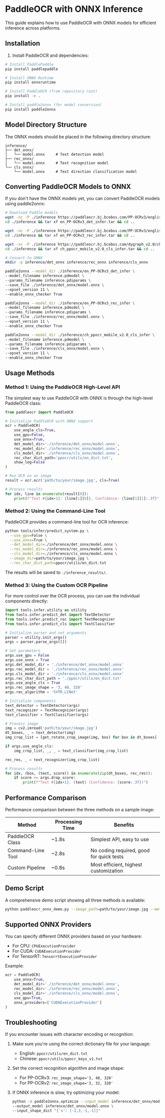 # PaddleOCR with ONNX Inference

This guide explains how to use PaddleOCR with ONNX models for efficient inference across platforms.

## Installation

1. Install PaddleOCR and dependencies:

```bash
# Install PaddlePaddle
pip install paddlepaddle

# Install ONNX Runtime
pip install onnxruntime

# Install PaddleOCR (from repository root)
pip install -e .

# Install paddle2onnx (for model conversion)
pip install paddle2onnx
```

## Model Directory Structure

The ONNX models should be placed in the following directory structure:

```
inference/
├── det_onnx/
│   └── model.onnx     # Text detection model
├── rec_onnx/
│   └── model.onnx     # Text recognition model
└── cls_onnx/
    └── model.onnx     # Text direction classification model
```

## Converting PaddleOCR Models to ONNX

If you don't have the ONNX models yet, you can convert PaddleOCR models using paddle2onnx:

```bash
# Download Paddle models
wget -nc -P ./inference https://paddleocr.bj.bcebos.com/PP-OCRv3/english/en_PP-OCRv3_det_infer.tar
cd ./inference && tar xf en_PP-OCRv3_det_infer.tar && cd ..

wget -nc -P ./inference https://paddleocr.bj.bcebos.com/PP-OCRv3/english/en_PP-OCRv3_rec_infer.tar
cd ./inference && tar xf en_PP-OCRv3_rec_infer.tar && cd ..

wget -nc -P ./inference https://paddleocr.bj.bcebos.com/dygraph_v2.0/ch/ch_ppocr_mobile_v2.0_cls_infer.tar
cd ./inference && tar xf ch_ppocr_mobile_v2.0_cls_infer.tar && cd ..

# Convert to ONNX
mkdir -p inference/det_onnx inference/rec_onnx inference/cls_onnx

paddle2onnx --model_dir ./inference/en_PP-OCRv3_det_infer \
--model_filename inference.pdmodel \
--params_filename inference.pdiparams \
--save_file ./inference/det_onnx/model.onnx \
--opset_version 11 \
--enable_onnx_checker True

paddle2onnx --model_dir ./inference/en_PP-OCRv3_rec_infer \
--model_filename inference.pdmodel \
--params_filename inference.pdiparams \
--save_file ./inference/rec_onnx/model.onnx \
--opset_version 11 \
--enable_onnx_checker True

paddle2onnx --model_dir ./inference/ch_ppocr_mobile_v2.0_cls_infer \
--model_filename inference.pdmodel \
--params_filename inference.pdiparams \
--save_file ./inference/cls_onnx/model.onnx \
--opset_version 11 \
--enable_onnx_checker True
```

## Usage Methods

### Method 1: Using the PaddleOCR High-Level API

The simplest way to use PaddleOCR with ONNX is through the high-level PaddleOCR class:

```python
from paddleocr import PaddleOCR

# Initialize PaddleOCR with ONNX support
ocr = PaddleOCR(
    use_angle_cls=True,
    use_gpu=False,
    use_onnx=True,
    det_model_dir='./inference/det_onnx/model.onnx',
    rec_model_dir='./inference/rec_onnx/model.onnx',
    cls_model_dir='./inference/cls_onnx/model.onnx',
    rec_char_dict_path='ppocr/utils/en_dict.txt',
    show_log=False
)

# Run OCR on an image
result = ocr.ocr('path/to/your/image.jpg', cls=True)

# Process results
for idx, line in enumerate(result[0]):
    print(f"Text #{idx+1}: {line[1][0]}, Confidence: {line[1][1]:.3f}")
```

### Method 2: Using the Command-Line Tool

PaddleOCR provides a command-line tool for OCR inference:

```bash
python tools/infer/predict_system.py \
  --use_gpu=False \
  --use_onnx=True \
  --det_model_dir=./inference/det_onnx/model.onnx \
  --rec_model_dir=./inference/rec_onnx/model.onnx \
  --cls_model_dir=./inference/cls_onnx/model.onnx \
  --image_dir=path/to/your/image.jpg \
  --rec_char_dict_path=ppocr/utils/en_dict.txt
```

The results will be saved to `./inference_results/`.

### Method 3: Using the Custom OCR Pipeline

For more control over the OCR process, you can use the individual components directly:

```python
import tools.infer.utility as utility
from tools.infer.predict_det import TextDetector
from tools.infer.predict_rec import TextRecognizer
from tools.infer.predict_cls import TextClassifier

# Initialize parser and set arguments
parser = utility.init_args()
args = parser.parse_args([])

# Set parameters
args.use_gpu = False
args.use_onnx = True
args.det_model_dir = './inference/det_onnx/model.onnx'
args.rec_model_dir = './inference/rec_onnx/model.onnx'
args.cls_model_dir = './inference/cls_onnx/model.onnx'
args.rec_char_dict_path = './ppocr/utils/en_dict.txt'
args.use_angle_cls = True
args.rec_image_shape = '3, 48, 320'
args.rec_algorithm = 'SVTR_LCNet'

# Initialize components
text_detector = TextDetector(args)
text_recognizer = TextRecognizer(args)
text_classifier = TextClassifier(args)

# Process image
img = cv2.imread('path/to/your/image.jpg')
dt_boxes, _ = text_detector(img)
img_crop_list = [get_rotate_crop_image(img, box) for box in dt_boxes]

if args.use_angle_cls:
    img_crop_list, _, _ = text_classifier(img_crop_list)

rec_res, _ = text_recognizer(img_crop_list)

# Process results
for idx, (box, (text, score)) in enumerate(zip(dt_boxes, rec_res)):
    if score >= args.drop_score:
        print(f"Text #{idx+1}: {text} (Confidence: {score:.3f})")
```

## Performance Comparison

Performance comparison between the three methods on a sample image:

| Method            | Processing Time | Benefits                                 |
| ----------------- | --------------- | ---------------------------------------- |
| PaddleOCR Class   | ~1.8s           | Simplest API, easy to use                |
| Command-Line Tool | ~2.8s           | No coding required, good for quick tests |
| Custom Pipeline   | ~0.8s           | Most efficient, highest customization    |

## Demo Script

A comprehensive demo script showing all three methods is available:

```bash
python paddleocr_onnx_demo.py --image_path=path/to/your/image.jpg --methods=1,2,3
```

## Supported ONNX Providers

You can specify different ONNX providers based on your hardware:

- For CPU: `CPUExecutionProvider`
- For CUDA: `CUDAExecutionProvider`
- For TensorRT: `TensorrtExecutionProvider`

Example:

```python
ocr = PaddleOCR(
    use_onnx=True,
    det_model_dir='./inference/det_onnx/model.onnx',
    rec_model_dir='./inference/rec_onnx/model.onnx',
    cls_model_dir='./inference/cls_onnx/model.onnx',
    use_gpu=True,
    onnx_providers=['CUDAExecutionProvider']
)
```

## Troubleshooting

If you encounter issues with character encoding or recognition:

1. Make sure you're using the correct dictionary file for your language:

   - English: `ppocr/utils/en_dict.txt`
   - Chinese: `ppocr/utils/ppocr_keys_v1.txt`

2. Set the correct recognition algorithm and image shape:

   - For PP-OCRv3: `rec_image_shape='3, 48, 320'`
   - For PP-OCRv2: `rec_image_shape='3, 32, 320'`

3. If ONNX inference is slow, try optimizing your model:
   ```bash
   python -m paddle2onnx.optimize --input_model inference/det_onnx/model.onnx \
   --output_model inference/det_onnx/model.onnx \
   --input_shape_dict "{'x': [-1,3,-1,-1]}"
   ```
